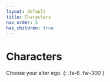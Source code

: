 ```yaml
---
layout: default
title: Characters
nav_order: 5
has_children: true
---
```


# Characters
Choose your alter ego.
{: .fs-6 .fw-300 }

